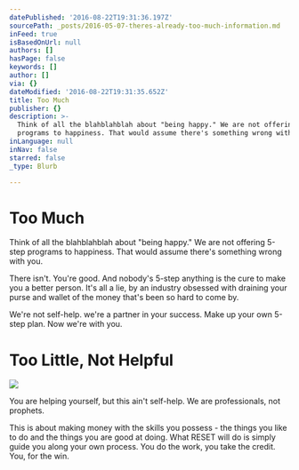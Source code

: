 ```yaml
---
datePublished: '2016-08-22T19:31:36.197Z'
sourcePath: _posts/2016-05-07-theres-already-too-much-information.md
inFeed: true
isBasedOnUrl: null
authors: []
hasPage: false
keywords: []
author: []
via: {}
dateModified: '2016-08-22T19:31:35.652Z'
title: Too Much
publisher: {}
description: >-
  Think of all the blahblahblah about "being happy." We are not offering 5-step
  programs to happiness. That would assume there's something wrong with you.
inLanguage: null
inNav: false
starred: false
_type: Blurb

---
```

# Too Much

Think of all the blahblahblah about "being happy." We are not offering 5-step programs to happiness. That would assume there's something wrong with you.

There isn't. You're good. And nobody's 5-step anything is the cure to make you a better person. It's all a lie, by an industry obsessed with draining your purse and wallet of the money that's been so hard to come by. 

We're not self-help. we're a partner in your success. Make up your own 5-step plan. Now we're with you.

# Too Little, Not Helpful
![](https://s3-us-west-2.amazonaws.com/the-grid-img/p/8a657f30c61d0f5576483561aa91495ac1fb1546.jpg)

You are helping yourself, but this ain't self-help. We are professionals, not prophets.

This is about making money with the skills you possess - the things you like to do and the things you are good at doing. What RESET will do is simply guide you along your own process. You do the work, you take the credit. You, for the win.